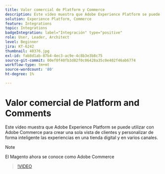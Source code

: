 ```yaml
---
title: Valor comercial de Platform y Commerce
description: Este vídeo muestra que Adobe Experience Platform se puede utilizar con Magento Commerce para crear una única vista de clientes y personalizar de forma inteligente las experiencias en una tienda digital y en varios canales.
solution: Experience Platform, Commerce
feature: Integrations
topic: Integrations
badgeIntegration: label="Integración" type="positive"
role: User, Leader, Architect
level: Beginner
jira: KT-6242
thumbnail: 40376.jpg
exl-id: fab8d1ab-87b4-4ec3-ac9e-4c8b3e3b8c75
source-git-commit: 00ef0f40fb3d82f0c06428a35c0e402f46ab6774
workflow-type: tm+mt
source-wordcount: '80'
ht-degree: 1%

---
```


# Valor comercial de Platform and Comments

Este vídeo muestra que Adobe Experience Platform se puede utilizar con Adobe Commerce para crear una sola vista de clientes y personalizar de forma inteligente las experiencias en una tienda digital y en varios canales.

>[!NOTE]
>
> El Magento ahora se conoce como Adobe Commerce

>[!VIDEO](https://video.tv.adobe.com/v/40376?learn=on)

